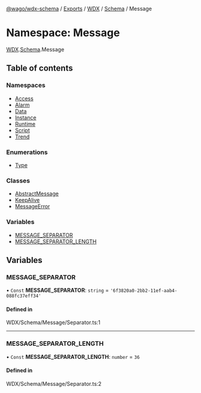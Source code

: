 [@wago/wdx-schema](../README.md) / [Exports](../modules.md) / [WDX](WDX.md) / [Schema](WDX.Schema.md) / Message

# Namespace: Message

[WDX](WDX.md).[Schema](WDX.Schema.md).Message

## Table of contents

### Namespaces

- [Access](WDX.Schema.Message.Access.md)
- [Alarm](WDX.Schema.Message.Alarm.md)
- [Data](WDX.Schema.Message.Data.md)
- [Instance](WDX.Schema.Message.Instance.md)
- [Runtime](WDX.Schema.Message.Runtime.md)
- [Script](WDX.Schema.Message.Script.md)
- [Trend](WDX.Schema.Message.Trend.md)

### Enumerations

- [Type](../enums/WDX.Schema.Message.Type.md)

### Classes

- [AbstractMessage](../classes/WDX.Schema.Message.AbstractMessage.md)
- [KeepAlive](../classes/WDX.Schema.Message.KeepAlive.md)
- [MessageError](../classes/WDX.Schema.Message.MessageError.md)

### Variables

- [MESSAGE\_SEPARATOR](WDX.Schema.Message.md#message_separator)
- [MESSAGE\_SEPARATOR\_LENGTH](WDX.Schema.Message.md#message_separator_length)

## Variables

### MESSAGE\_SEPARATOR

• `Const` **MESSAGE\_SEPARATOR**: `string` = `'6f3820a0-2bb2-11ef-aab4-088fc37eff34'`

#### Defined in

WDX/Schema/Message/Separator.ts:1

___

### MESSAGE\_SEPARATOR\_LENGTH

• `Const` **MESSAGE\_SEPARATOR\_LENGTH**: `number` = `36`

#### Defined in

WDX/Schema/Message/Separator.ts:2
